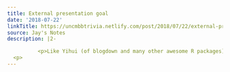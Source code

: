```yaml
---
title: External presentation goal
date: '2018-07-22'
linkTitle: https://uncmbbtrivia.netlify.com/post/2018/07/22/external-presentation-goal/
source: Jay's Notes
description: |2-

          <p>Like Yihui (of blogdown and many other awesome R packages) whose goal is to publish a book a year<a href="#fn1" class="footnote-ref" id="fnref1"><sup>1</sup></a>, I have a similar personal goal that I started last year. While I’d love to write a book a year, it’s too ambitious a goal for me (and many people in general, I’d think) to pursue. Instead, my personal goal is to do an external presentation a year, be it for meetups, conferences, or nearby schools as a guest speaker.</p>
  <p>
---
```

